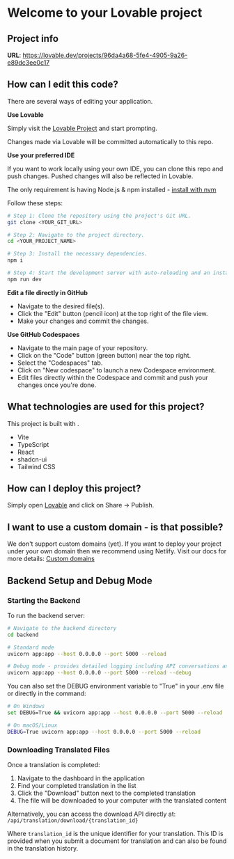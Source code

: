
# Welcome to your Lovable project

## Project info

**URL**: https://lovable.dev/projects/96da4a68-5fe4-4905-9a26-e89dc3ee0c17

## How can I edit this code?

There are several ways of editing your application.

**Use Lovable**

Simply visit the [Lovable Project](https://lovable.dev/projects/96da4a68-5fe4-4905-9a26-e89dc3ee0c17) and start prompting.

Changes made via Lovable will be committed automatically to this repo.

**Use your preferred IDE**

If you want to work locally using your own IDE, you can clone this repo and push changes. Pushed changes will also be reflected in Lovable.

The only requirement is having Node.js & npm installed - [install with nvm](https://github.com/nvm-sh/nvm#installing-and-updating)

Follow these steps:

```sh
# Step 1: Clone the repository using the project's Git URL.
git clone <YOUR_GIT_URL>

# Step 2: Navigate to the project directory.
cd <YOUR_PROJECT_NAME>

# Step 3: Install the necessary dependencies.
npm i

# Step 4: Start the development server with auto-reloading and an instant preview.
npm run dev
```

**Edit a file directly in GitHub**

- Navigate to the desired file(s).
- Click the "Edit" button (pencil icon) at the top right of the file view.
- Make your changes and commit the changes.

**Use GitHub Codespaces**

- Navigate to the main page of your repository.
- Click on the "Code" button (green button) near the top right.
- Select the "Codespaces" tab.
- Click on "New codespace" to launch a new Codespace environment.
- Edit files directly within the Codespace and commit and push your changes once you're done.

## What technologies are used for this project?

This project is built with .

- Vite
- TypeScript
- React
- shadcn-ui
- Tailwind CSS

## How can I deploy this project?

Simply open [Lovable](https://lovable.dev/projects/96da4a68-5fe4-4905-9a26-e89dc3ee0c17) and click on Share -> Publish.

## I want to use a custom domain - is that possible?

We don't support custom domains (yet). If you want to deploy your project under your own domain then we recommend using Netlify. Visit our docs for more details: [Custom domains](https://docs.lovable.dev/tips-tricks/custom-domain/)

## Backend Setup and Debug Mode

### Starting the Backend

To run the backend server:

```sh
# Navigate to the backend directory
cd backend

# Standard mode
uvicorn app:app --host 0.0.0.0 --port 5000 --reload

# Debug mode - provides detailed logging including API conversations and bearer tokens
uvicorn app:app --host 0.0.0.0 --port 5000 --reload --debug
```

You can also set the DEBUG environment variable to "True" in your .env file or directly in the command:

```sh
# On Windows
set DEBUG=True && uvicorn app:app --host 0.0.0.0 --port 5000 --reload

# On macOS/Linux
DEBUG=True uvicorn app:app --host 0.0.0.0 --port 5000 --reload
```

### Downloading Translated Files

Once a translation is completed:

1. Navigate to the dashboard in the application
2. Find your completed translation in the list
3. Click the "Download" button next to the completed translation
4. The file will be downloaded to your computer with the translated content

Alternatively, you can access the download API directly at:
`/api/translation/download/{translation_id}`

Where `translation_id` is the unique identifier for your translation. This ID is provided when you submit a document for translation and can also be found in the translation history.

